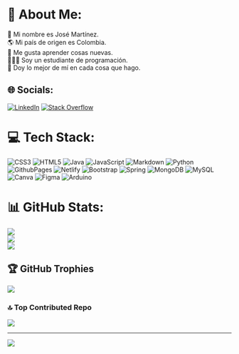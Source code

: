 # 💫 About Me:
🪪 Mi nombre es José Martínez.<br>🌎 Mi país de origen es Colombia.<br>📲 Me gusta aprender cosas nuevas.<br>👨🏻‍💻 Soy un estudiante de programación.<br>🤍 Doy lo mejor de mí en cada cosa que hago.


## 🌐 Socials:
[![LinkedIn](https://img.shields.io/badge/-LinkedIn-2580db?style=for-the-badge&logo=LinkedIn&logoColor=white&labelColor=0a66c2&color=2580db&label=%20&logoWidth=20&logoHeight=20)](https://linkedin.com/in/josemartinezrdev) [![Stack Overflow](https://img.shields.io/badge/-stackoverflow-f57e24?style=for-the-badge&logo=stack-overflow&logoColor=white&labelColor=f57e24&color=ed8d45&label=%20&logoWidth=20&logoHeight=20)](https://stackoverflow.com/users/21964046)

# 💻 Tech Stack:
![CSS3](https://img.shields.io/badge/css3-%231572B6.svg?style=for-the-badge&logo=css3&logoColor=white) ![HTML5](https://img.shields.io/badge/html5-%23E34F26.svg?style=for-the-badge&logo=html5&logoColor=white) ![Java](https://img.shields.io/badge/java-%23ED8B00.svg?style=for-the-badge&logo=openjdk&logoColor=white) ![JavaScript](https://img.shields.io/badge/javascript-%23323330.svg?style=for-the-badge&logo=javascript&logoColor=%23F7DF1E) ![Markdown](https://img.shields.io/badge/markdown-%23000000.svg?style=for-the-badge&logo=markdown&logoColor=white) ![Python](https://img.shields.io/badge/python-3670A0?style=for-the-badge&logo=python&logoColor=ffdd54) ![GithubPages](https://img.shields.io/badge/github%20pages-121013?style=for-the-badge&logo=github&logoColor=white) ![Netlify](https://img.shields.io/badge/netlify-%23000000.svg?style=for-the-badge&logo=netlify&logoColor=#00C7B7) ![Bootstrap](https://img.shields.io/badge/bootstrap-%238511FA.svg?style=for-the-badge&logo=bootstrap&logoColor=white) ![Spring](https://img.shields.io/badge/spring-%236DB33F.svg?style=for-the-badge&logo=spring&logoColor=white) ![MongoDB](https://img.shields.io/badge/MongoDB-%234ea94b.svg?style=for-the-badge&logo=mongodb&logoColor=white) ![MySQL](https://img.shields.io/badge/mysql-%2300000f.svg?style=for-the-badge&logo=mysql&logoColor=white) ![Canva](https://img.shields.io/badge/Canva-%2300C4CC.svg?style=for-the-badge&logo=Canva&logoColor=white) ![Figma](https://img.shields.io/badge/figma-%23F24E1E.svg?style=for-the-badge&logo=figma&logoColor=white) ![Arduino](https://img.shields.io/badge/-Arduino-00979D?style=for-the-badge&logo=Arduino&logoColor=white)
# 📊 GitHub Stats:
![](https://github-readme-stats.vercel.app/api?username=josemartinezrdev&theme=radical&hide_border=false&include_all_commits=false&count_private=true)<br/>
![](https://github-readme-streak-stats.herokuapp.com/?user=josemartinezrdev&theme=radical&hide_border=false)<br/>
![](https://github-readme-stats.vercel.app/api/top-langs/?username=josemartinezrdev&theme=radical&hide_border=false&include_all_commits=false&count_private=true&layout=compact)

## 🏆 GitHub Trophies
![](https://github-profile-trophy.vercel.app/?username=josemartinezrdev&theme=radical&no-frame=false&no-bg=false&margin-w=4)

### 🔝 Top Contributed Repo
![](https://github-contributor-stats.vercel.app/api?username=josemartinezrdev&limit=5&theme=radical&combine_all_yearly_contributions=true)

---
[![](https://visitcount.itsvg.in/api?id=josemartinezrdev&icon=7&color=0)](https://visitcount.itsvg.in)

<!-- Proudly created with GPRM ( https://gprm.itsvg.in ) -->
